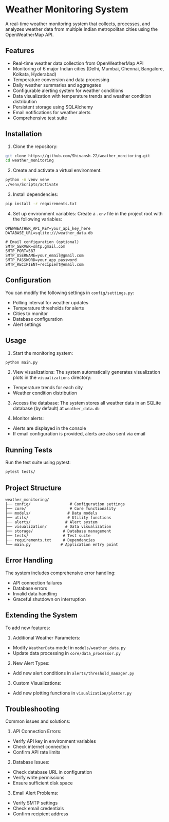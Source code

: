 # Weather Monitoring System

A real-time weather monitoring system that collects, processes, and analyzes weather data from multiple Indian metropolitan cities using the OpenWeatherMap API.

## Features

- Real-time weather data collection from OpenWeatherMap API
- Monitoring of 6 major Indian cities (Delhi, Mumbai, Chennai, Bangalore, Kolkata, Hyderabad)
- Temperature conversion and data processing
- Daily weather summaries and aggregates
- Configurable alerting system for weather conditions
- Data visualization with temperature trends and weather condition distribution
- Persistent storage using SQLAlchemy
- Email notifications for weather alerts
- Comprehensive test suite

## Installation

1. Clone the repository:
```bash
git clone https://github.com/Shivansh-22/weather_monitoring.git
cd weather_monitoring
```

2. Create and activate a virtual environment:
```bash
python -m venv venv
./venv/Scripts/activate
```

3. Install dependencies:
```bash
pip install -r requirements.txt
```

4. Set up environment variables:
Create a `.env` file in the project root with the following variables:
```
OPENWEATHER_API_KEY=your_api_key_here
DATABASE_URL=sqlite:///weather_data.db

# Email configuration (optional)
SMTP_SERVER=smtp.gmail.com
SMTP_PORT=587
SMTP_USERNAME=your_email@gmail.com
SMTP_PASSWORD=your_app_password
SMTP_RECIPIENT=recipient@email.com
```

## Configuration

You can modify the following settings in `config/settings.py`:

- Polling interval for weather updates
- Temperature thresholds for alerts
- Cities to monitor
- Database configuration
- Alert settings

## Usage

1. Start the monitoring system:
```bash
python main.py
```

2. View visualizations:
The system automatically generates visualization plots in the `visualizations` directory:
- Temperature trends for each city
- Weather condition distribution

3. Access the database:
The system stores all weather data in an SQLite database (by default) at `weather_data.db`

4. Monitor alerts:
- Alerts are displayed in the console
- If email configuration is provided, alerts are also sent via email

## Running Tests

Run the test suite using pytest:
```bash
pytest tests/
```

## Project Structure

```
weather_monitoring/
├── config/                 # Configuration settings
├── core/                   # Core functionality
├── models/                # Data models
├── utils/                 # Utility functions
├── alerts/               # Alert system
├── visualization/        # Data visualization
├── storage/             # Database management
├── tests/               # Test suite
├── requirements.txt     # Dependencies
└── main.py             # Application entry point
```

## Error Handling

The system includes comprehensive error handling:
- API connection failures
- Database errors
- Invalid data handling
- Graceful shutdown on interruption

## Extending the System

To add new features:

1. Additional Weather Parameters:
- Modify `WeatherData` model in `models/weather_data.py`
- Update data processing in `core/data_processor.py`

2. New Alert Types:
- Add new alert conditions in `alerts/threshold_manager.py`

3. Custom Visualizations:
- Add new plotting functions in `visualization/plotter.py`

## Troubleshooting

Common issues and solutions:

1. API Connection Errors:
- Verify API key in environment variables
- Check internet connection
- Confirm API rate limits

2. Database Issues:
- Check database URL in configuration
- Verify write permissions
- Ensure sufficient disk space

3. Email Alert Problems:
- Verify SMTP settings
- Check email credentials
- Confirm recipient address
